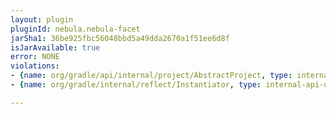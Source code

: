```yaml
---
layout: plugin
pluginId: nebula.nebula-facet
jarSha1: 36be925fbc56048bbd5a49dda2670a1f51ee6d8f
isJarAvailable: true
error: NONE
violations:
- {name: org/gradle/api/internal/project/AbstractProject, type: internal-api-usage}
- {name: org/gradle/internal/reflect/Instantiator, type: internal-api-usage}

---
```

